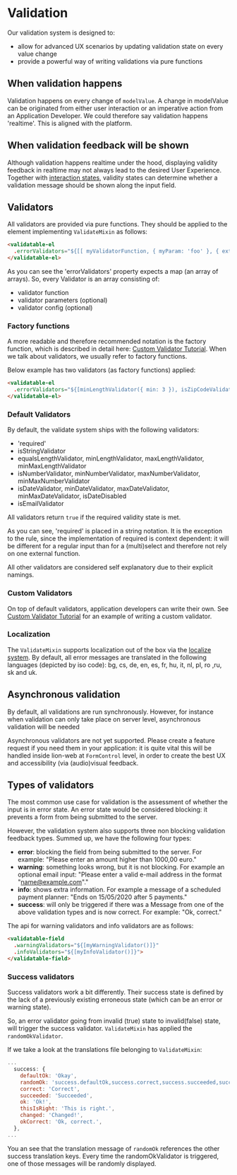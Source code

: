 # Validation

Our validation system is designed to:

- allow for advanced UX scenarios by updating validation state on every value change
- provide a powerful way of writing validations via pure functions

## When validation happens

Validation happens on every change of `modelValue`. A change in modelValue can be originated from
either user interaction or an imperative action from an Application Developer.
We could therefore say validation happens 'realtime'. This is aligned with the platform.

## When validation feedback will be shown

Although validation happens realtime under the hood, displaying validity feedback in realtime may
not always lead to the desired User Experience.
Together with [interaction states](../../field/docs/InteractionStates.md), validity states can determine whether
a validation message should be shown along the input field.

## Validators

All validators are provided via pure functions. They should be applied to the element implementing
`ValidateMixin` as follows:

```html
<validatable-el
  .errorValidators="${[[ myValidatorFunction, { myParam: 'foo' }, { extra: 'options' } ]]}">
</validatable-el>
```

As you can see the 'errorValidators' property expects a map (an array of arrays).
So, every Validator is an array consisting of:

- validator function
- validator parameters (optional)
- validator config (optional)

### Factory functions

A more readable and therefore recommended notation is the factory function, which is described in
detail here: [Custom Validator Tutorial](./tutorials/CustomValidatorsTutorial.md).
When we talk about validators, we usually refer to factory functions.

Below example has two validators (as factory functions) applied:

```html
<validatable-el
  .errorValidators="${[minLengthValidator({ min: 3 }), isZipCodeValidator()]}">
</validatable-el>
```

### Default Validators

By default, the validate system ships with the following validators:

- 'required'
- isStringValidator
- equalsLengthValidator, minLengthValidator, maxLengthValidator, minMaxLengthValidator
- isNumberValidator, minNumberValidator, maxNumberValidator, minMaxNumberValidator
- isDateValidator, minDateValidator, maxDateValidator, minMaxDateValidator, isDateDisabled
- isEmailValidator

All validators return `true` if the required validity state is met.

As you can see, 'required' is placed in a string notation. It is the exception to the rule,
since the implementation of required is context dependent: it will be different for a regular input
than for a (multi)select and therefore not rely on one external function.

All other validators are considered self explanatory due to their explicit namings.

### Custom Validators

On top of default validators, application developers can write their own.
See [Custom Validator Tutorial](./tutorials/CustomValidatorsTutorial.md) for an example of writing a
custom validator.

### Localization

The `ValidateMixin` supports localization out of the box via the [localize system](../../localize/).
By default, all error messages are translated in the following languages (depicted by iso code):
bg, cs, de, en, es, fr, hu, it, nl, pl, ro ,ru, sk and uk.

## Asynchronous validation

By default, all validations are run synchronously. However, for instance when validation can only
take place on server level, asynchronous validation will be needed

Asynchronous validators are not yet supported. Please create a feature request if you need them in
your application: it is quite vital this will be handled inside lion-web at `FormControl` level,
in order to create the best UX and accessibility (via (audio)visual feedback.

## Types of validators

The most common use case for validation is the assessment of whether the input is in error state.
An error state would be considered blocking: it prevents a form from being submitted to the server.

However, the validation system also supports three non blocking validation feedback types. Summed
up, we have the following four types:

- **error**: blocking the field from being submitted to the server. For example:
  "Please enter an amount higher than 1000,00 euro."
- **warning**: something looks wrong, but it is not blocking. For example an optional email input:
  "Please enter a valid e-mail address in the format "name@example.com"."
- **info**: shows extra information. For example a message of a scheduled payment planner:
  "Ends on 15/05/2020 after 5 payments."
- **success**: will only be triggered if there was a Message from one of the above validation types
  and is now correct. For example: "Ok, correct."

The api for warning validators and info validators are as follows:

```html
<validatable-field
  .warningValidators="${[myWarningValidator()]}"
  .infoValidators="${[myInfoValidator()]}">
</validatable-field>
```

### Success validators

Success validators work a bit differently. Their success state is defined by the lack of a
previously existing erroneous state (which can be an error or warning state).

So, an error validator going from invalid (true) state to invalid(false) state, will trigger the
success validator. `ValidateMixin` has applied the `randomOkValidator`.

If we take a look at the translations file belonging to `ValidateMixin`:

```js
...
  success: {
    defaultOk: 'Okay',
    randomOk: 'success.defaultOk,success.correct,success.succeeded,success.ok,success.thisIsRight,success.changed,success.okCorrect',
    correct: 'Correct',
    succeeded: 'Succeeded',
    ok: 'Ok!',
    thisIsRight: 'This is right.',
    changed: 'Changed!',
    okCorrect: 'Ok, correct.',
  },
...
```

You an see that the translation message of `randomOk` references the other success translation
keys. Every time the randomOkValidator is triggered, one of those messages will be randomly
displayed.

<!-- TODO (nice to have)

## Retrieving validity states imperatively

## Difference between errorState, error, errorShow etc

## Styling hooks

## Events

-->
